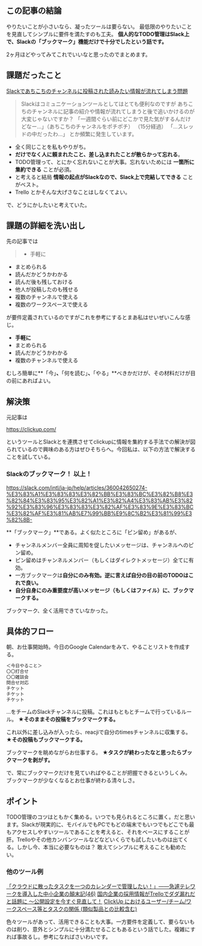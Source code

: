 ## この記事の結論
やりたいことが小さいなら、凝ったツールは要らない。
最低限のやりたいことを見直してシンプルに要件を満たすのも工夫。
**個人的なTODO管理はSlack上で、Slackの「ブックマーク」機能だけで十分でしたという話です。**

2ヶ月ほどやってみてこれでいいなと思ったのでまとめます。

## 課題だったこと
[Slackであちこちのチャンネルに投稿された読みたい情報が流れてしまう問題](https://zenn.dev/40balmung/articles/11599ebdd67b5f) 

> Slackはコミュニケーションツールとしてはとても便利なのですが
あちこちのチャンネルに記事の紹介や情報が流れてしまうと後で追いかけるのが大変じゃないですか？
> 「一週間ぐらい前にどこかで見た気がするんだけどなー…」（あちこちのチャンネルをポチポチ）
（15分経過）
「…スレッドの中だったわ…」
> とか頻繁に発生しています。

- 全く同じことを私もやりがち。
- **だけでなく人に頼まれたこと、差し込まれたことが散らかって忘れる**。
- TODO管理って、とにかく忘れないことが大事。忘れないためには **一箇所に集約できる** ことが必須。
- と考えると結局 **情報の起点がSlackなので、Slack上で完結してできる** ことがベスト。
- Trello とかそんな大げさなことはしなくてよい。

で、どうにかしたいと考えていた。


## 課題の詳細を洗い出し
先の記事では

> - 手軽に
- まとめられる
- 読んだかどうかわかる
- 読んだ後も残しておける
- 他人が投稿したのも残せる
- 複数のチャンネルで使える
- 複数のワークスペースで使える

が要件定義されているのですがこれを参考にするとまあ私はせいぜいこんな感じ。

- **手軽に**
- まとめられる
- 読んだかどうかわかる
- 複数のチャンネルで使える

むしろ簡単に**「今」**、**「何を読む」**、**「やる」**べきかだけが、その材料だけが目の前にあればよい。


## 解決策

元記事は

https://clickup.com/

というツールとSlackとを連携させてclickupに情報を集約する手法での解決が図られているので興味のある方はぜひそちらへ。今回私は、以下の方法で解決することを試している。

### Slackのブックマーク！ 以上！

https://slack.com/intl/ja-jp/help/articles/360042650274-%E3%83%A1%E3%83%83%E3%82%BB%E3%83%BC%E3%82%B8%E3%82%84%E3%83%95%E3%82%A1%E3%82%A4%E3%83%AB%E3%82%92%E3%83%96%E3%83%83%E3%82%AF%E3%83%9E%E3%83%BC%E3%82%AF%E3%81%AB%E7%99%BB%E9%8C%B2%E3%81%99%E3%82%8B-

**「ブックマーク」**である。よく似たところに「ピン留め」があるが、

- チャンネルメンバー全員に周知を促したいメッセージは、チャンネルへのピン留め。
- ピン留めはチャンネルメンバー（もしくはダイレクトメッセージ）全てに有効。
- 一方ブックマークは**自分にのみ有効。逆に言えば自分の目の前のTODOはこれで良い。**
- **自分自身にのみ重要度が高いメッセージ（もしくはファイル）に、ブックマークする。**

ブックマーク、全く活用できていなかった。


## 具体的フロー

朝、お仕事開始時。今日のGoogle Calendarをみて、やることリストを作成する。

```md
＜今日やること＞
〇〇打合せ
〇〇雑談会
問合せ対応
チケット
チケット
チケット
```

...をチームのSlackチャンネルに投稿。これはもともとチームで行っているルール。
**★そのままその投稿をブックマークする。**

これ以外に差し込みが入ったら、reacjiで自分のtimesチャンネルに収集する。
**★その投稿もブックマークする。**

ブックマークを眺めながらお仕事する。
**★タスクが終わったなと思ったらブックマークを剥がす。**

で、常にブックマークだけを見ていればやることが把握できるというしくみ。
ブックマークが少なくなるとお仕事が終わる清々しさ。


## ポイント

TODO管理のコツはともかく集める。いつでも見られるところに置く。だと思います。Slackが現実的に、モバイルでもPCでもどの端末でもいつでもどこでも最もアクセスしやすいツールであることを考えると、それをベースにすることが肝。Trelloやその他カンバンツールなどなどいくらでも試したいものは出てくる。しかし今、本当に必要なものは？ 敢えてシンプルに考えることも勧めたい。


### 他のツール例

[「クラウドに散ったタスクを一つのカレンダーで管理したい！」――急遽テレワークを導入した中小企業の顛末記(46)](https://internet.watch.impress.co.jp/docs/column/teleworkstory/1316059.html)
[国内企業の採用情報がTrelloでダダ漏れだと話題に ～公開設定を今すぐ見直して！](https://forest.watch.impress.co.jp/docs/serial/yajiuma/1316821.html)
[ClickUp におけるユーザー/チーム/ワークスペース等とタスクの関係 (類似製品との比較含む)](https://qiita.com/szf/items/0bdde46aa79ee06eac73)

色々ツールがあって、活用できることも大事。一方要件を定義して、要らないものは削り、意外とシンプルに十分満たせることもあるという話でした。複雑にすれば事故るし。参考になればさいわいです。
